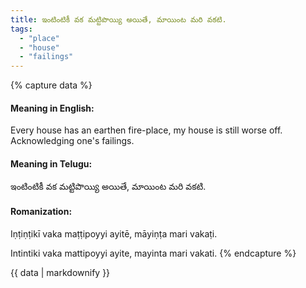 ```yaml
---
title: ఇంటింటికీ వక మట్టిపొయ్యి అయితే, మాయింట మరి వకటి.
tags:
  - "place"
  - "house"
  - "failings"
---
```


{% capture data %}
#### Meaning in English:
Every house has an earthen fire-place, my house is still worse off.
Acknowledging one's failings.

#### Meaning in Telugu:
ఇంటింటికీ వక మట్టిపొయ్యి అయితే, మాయింట మరి వకటి.

#### Romanization:
Iṇṭiṇṭikī vaka maṭṭipoyyi ayitē, māyiṇṭa mari vakaṭi.

Intintiki vaka mattipoyyi ayite, mayinta mari vakati.
{% endcapture %}

{{ data | markdownify }}

